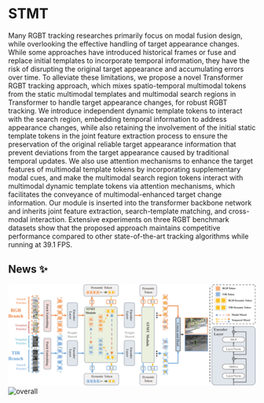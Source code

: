 # STMT
Many RGBT tracking researches primarily focus on modal fusion design, while overlooking the effective handling of target appearance changes. While some approaches have introduced historical frames or fuse and replace initial templates to incorporate temporal information, they have the risk of disrupting the original target appearance and accumulating errors over time. To alleviate these limitations, we propose a novel Transformer RGBT tracking approach, which mixes spatio-temporal multimodal tokens from the static multimodal templates and multimodal search regions in Transformer to handle target appearance changes, for robust RGBT tracking. We introduce independent dynamic template tokens to interact with the search region, embedding temporal information to address appearance changes, while also retaining the involvement of the initial static template tokens in the joint feature extraction process to ensure the preservation of the original reliable target appearance information that prevent deviations from the target appearance caused by traditional temporal updates. We also use attention mechanisms to enhance the target features of multimodal template tokens by incorporating supplementary modal cues, and make the multimodal search region tokens interact with multimodal dynamic template tokens via attention mechanisms, which facilitates the conveyance of multimodal-enhanced target change information. Our module is inserted into the transformer backbone network and inherits joint feature extraction, search-template matching, and cross-modal interaction. Extensive experiments on three RGBT benchmark datasets show that the proposed approach maintains competitive performance compared to other state-of-the-art tracking algorithms while running at 39.1 FPS. 

## News :sparkles: 

![overall](doc/pic/overall2-roma-simplecolor.png)
![overall](doc/pic/tracker_result-2.png)

<!-- <html>
<div style="width: 100%; height: 600px;">
<canvas id="pdf-overall" style="border: 1px solid;"></canvas>
</div>
<div style="width: 100%; height: 600px;">
<canvas id="pdf-result" style="border: 1px solid;"></canvas>
</div>

<script>
var overall = 'https://github.com/YINGHAIDADA/STMT/raw/main/doc/pic/overall2-Roma-SimpleColor.pdf';
var stmt = 'https://github.com/YINGHAIDADA/STMT/raw/main/doc/pic/fig-stmt-SimpleColor.pdf';
var result = 'https://github.com/YINGHAIDADA/STMT/raw/main/doc/pic/tracker_result-2.pdf';

// 使用pdf.js渲染和显示PDF
pdfjsLib.getDocument(overall).promise.then(function(pdfDoc) {
 var canvas = document.getElementById('pdf-overall');
 var context = canvas.getContext('2d');

 // 获取PDF的第一页
 pdfDoc.getPage(1).then(function(page) {
   var viewport = page.getViewport({scale: 1});
   canvas.height = viewport.height;
   canvas.width = viewport.width;

   // 渲染PDF页面到canvas
   page.render({canvasContext: context, viewport: viewport});
 });
});

pdfjsLib.getDocument(result).promise.then(function(pdfDoc) {
 var canvas = document.getElementById('pdf-result');
 var context = canvas.getContext('2d');

 // 获取PDF的第一页
 pdfDoc.getPage(1).then(function(page) {
   var viewport = page.getViewport({scale: 1});
   canvas.height = viewport.height;
   canvas.width = viewport.width;

   // 渲染PDF页面到canvas
   page.render({canvasContext: context, viewport: viewport});
 });
});
</script>

<script src="https://mozilla.github.io/pdf.js/build/pdf.js"></script>
</html> -->
